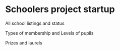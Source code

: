# Schoolers project startup

All school listings and status

Types of membership and Levels of pupils

Prizes and laurels 
